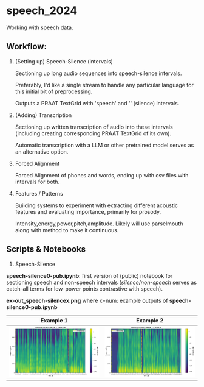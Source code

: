 # speech_2024

Working with speech data. 

## Workflow:

1. (Setting up) Speech-Silence (intervals)
   
   Sectioning up long audio sequences into speech-silence intervals.
   
   Preferably, I'd like a single stream to handle any particular language for this initial bit of preprocessing.
   
   Outputs a PRAAT TextGrid with 'speech' and '' (silence) intervals.
   
3. (Adding) Transcription
   
   Sectioning up written transcription of audio into these intervals (including creating corresponding PRAAT TextGrid of its own).
   
   Automatic transcription with a LLM or other pretrained model serves as an alternative option.
   
5. Forced Alignment
   
   Forced Alignment of phones and words, ending up with csv files with intervals for both.
   
6. Features / Patterns
   
   Building systems to experiment with extracting different acoustic features and evaluating importance, primarily for prosody.
   
   Intensity,energy,power,pitch,amplitude. Likely will use parselmouth along with method to make it continuous.

## Scripts & Notebooks

1. Speech-Silence

**speech-silence0-pub.ipynb**: first version of (public) notebook for sectioning speech and non-speech intervals (*silence*/*non-speech* serves as catch-all terms for low-power points contrastive with speech).

**ex-out_speech-silencex.png** where x=num: example outputs of **speech-silence0-pub.ipynb**

Example 1             |  Example 2
:-------------------------:|:-------------------------:
![ex-out_speech-silence0.png](ex-out_speech-silence0.png) | ![ex-out_speech-silence1.png](ex-out_speech-silence1.png)







